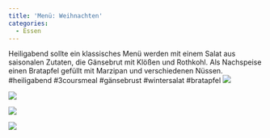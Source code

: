 ```yaml
---
title: 'Menü: Weihnachten'
categories:
  - Essen
---
```


Heiligabend sollte ein klassisches Menü werden mit einem Salat aus saisonalen Zutaten, die Gänsebrut mit Klößen und Rothkohl.
Als Nachspeise einen Bratapfel gefüllt mit Marzipan und verschiedenen Nüssen.
#heiligabend #3coursmeal #gänsebrust #wintersalat #bratapfel
![](..\..\.\assets\2020-12-24-sonntag\1.jpg)

![](..\..\.\assets\2020-12-24-sonntag\2.jpg)

![](..\..\.\assets\2020-12-24-sonntag\3.jpg)

![](..\..\.\assets\2020-12-24-sonntag\4.jpg)


